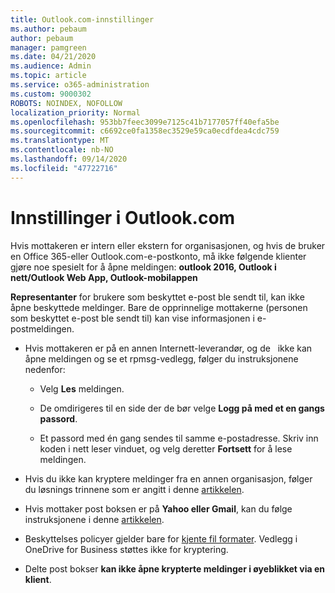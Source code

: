 ```yaml
---
title: Outlook.com-innstillinger
ms.author: pebaum
author: pebaum
manager: pamgreen
ms.date: 04/21/2020
ms.audience: Admin
ms.topic: article
ms.service: o365-administration
ms.custom: 9000302
ROBOTS: NOINDEX, NOFOLLOW
localization_priority: Normal
ms.openlocfilehash: 953bb7feec3099e7125c41b7177057ff40efa5be
ms.sourcegitcommit: c6692ce0fa1358ec3529e59ca0ecdfdea4cdc759
ms.translationtype: MT
ms.contentlocale: nb-NO
ms.lasthandoff: 09/14/2020
ms.locfileid: "47722716"
---
```

# <a name="settings-in-outlookcom"></a>Innstillinger i Outlook.com

Hvis mottakeren er intern eller ekstern for organisasjonen, og hvis de bruker en Office 365-eller Outlook.com-e-postkonto, må ikke følgende klienter gjøre noe spesielt for å åpne meldingen: **outlook 2016, Outlook i nett/Outlook Web App, Outlook-mobilappen**

**Representanter** for brukere som beskyttet e-post ble sendt til, kan ikke åpne beskyttede meldinger. Bare de opprinnelige mottakerne (personen som beskyttet e-post ble sendt til) kan vise informasjonen i e-postmeldingen.

- Hvis mottakeren er på en annen Internett-leverandør, og de &nbsp; ikke kan åpne meldingen og se et rpmsg-vedlegg, følger du instruksjonene nedenfor:
    
    - Velg **Les** meldingen.
    
    - De omdirigeres til en side der de bør velge **Logg på med et en gangs passord**.
    
    - Et passord med én gang sendes til samme e-postadresse. Skriv inn koden i nett leser vinduet, og velg deretter **Fortsett** for å lese meldingen.

- Hvis du ikke kan kryptere meldinger fra en annen organisasjon, følger du løsnings trinnene som er angitt i denne [artikkelen](https://support.office.com/article/known-issues-opening-irm-protected-emails-sent-from-users-in-other-office-365-organizations-0dec0593-a05d-4aa2-8445-9311ebab3164).

- Hvis mottaker post boksen er på **Yahoo eller Gmail**, kan du følge instruksjonene </span> i denne [artikkelen](https://support.office.com/article/how-do-i-open-a-protected-message-1157a286-8ecc-4b1e-ac43-2a608fbf3098).

- Beskyttelses policyer gjelder bare for [kjente fil formater](https://docs.microsoft.com/azure/information-protection/rms-client/client-admin-guide-file-types). Vedlegg i OneDrive for Business støttes ikke for kryptering.

- Delte post bokser **kan ikke åpne krypterte meldinger i øyeblikket via en klient**. 
